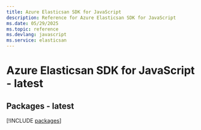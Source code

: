 ```yaml
---
title: Azure Elasticsan SDK for JavaScript
description: Reference for Azure Elasticsan SDK for JavaScript
ms.date: 05/29/2025
ms.topic: reference
ms.devlang: javascript
ms.service: elasticsan
---
```

# Azure Elasticsan SDK for JavaScript - latest
## Packages - latest
[!INCLUDE [packages](elasticsan-index.md)]